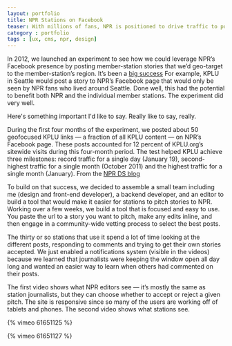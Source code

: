 ```yaml
---
layout: portfolio
title: NPR Stations on Facebook
teaser: With millions of fans, NPR is positioned to drive traffic to public radio member stations like no one else.
category : portfolio
tags : [ux, cms, npr, design]
---
```


<p class="intro">
  In 2012, we launched an experiment to see how we could leverage NPR’s Facebook presence by posting member-station stories that we’d geo-target to the member-station’s region. It’s been a <a href="http://www.niemanlab.org/2012/02/how-npr-drove-traffic-to-a-local-station-by-geotargeting-stories-on-facebook/?hq_e=el&hq_m=2040998&hq_l=1&hq_v=437cc910b2">big success</a> For example, KPLU in Seattle would post a story to NPR’s Facebook page that would only be seen by NPR fans who lived around Seattle. Done well, this had the potential to benefit both NPR and the individual member stations. The experiment did very well.
</p>

<p class="callout">
  Here's something important I'd like to say. Really like to say, really.
</p>

During the first four months of the experiment, we posted about 50 geofocused KPLU links — a fraction of all KPLU content — on NPR’s Facebook page. These posts accounted for 12 percent of KPLU.org’s sitewide visits during this four-month period. The test helped KPLU achieve three milestones: record traffic for a single day (January 19), second-highest traffic for a single month (October 2011) and the highest traffic for a single month (January). From the [NPR DS blog](http://digitalservices.npr.org/post/how-were-experimenting-member-station-content-nprs-facebook-page)

To build on that success, we decided to assemble a small team including me (design and front-end developer), a backend developer, and an editor to build a tool that would make it easier for stations to pitch stories to NPR. Working over a few weeks, we build a tool that is focused and easy to use. You paste the url to a story you want to pitch, make any edits inline, and then engage in a community-wide vetting process to select the best posts.

The thirty or so stations that use it spend a lot of time looking at the different posts, responding to comments and trying to get their own stories accepted. We just enabled a notifications system (visible in the videos) because we learned that journalists were keeping the window open all day long and wanted an easier way to learn when others had commented on their posts.

The first video shows what NPR editors see — it’s mostly the same as station journalists, but they can choose whether to accept or reject a given pitch. The site is responsive since so many of the users are working off of tablets and phones. The second video shows what stations see.

{% vimeo 61651125 %}

{% vimeo 61651127 %}



